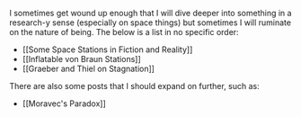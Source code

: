 I sometimes get wound up enough that I will dive deeper into something in a research-y sense (especially on space things) but sometimes I will ruminate on the nature of being. The below is a list in no specific order:
- [[Some Space Stations in Fiction and Reality]]
- [[Inflatable von Braun Stations]]
- [[Graeber and Thiel on Stagnation]]

There are also some posts that I should expand on further, such as:
- [[Moravec's Paradox]]